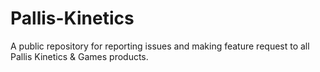 # Pallis-Kinetics
A public repository for reporting issues and making feature request to all Pallis Kinetics &amp; Games products.
